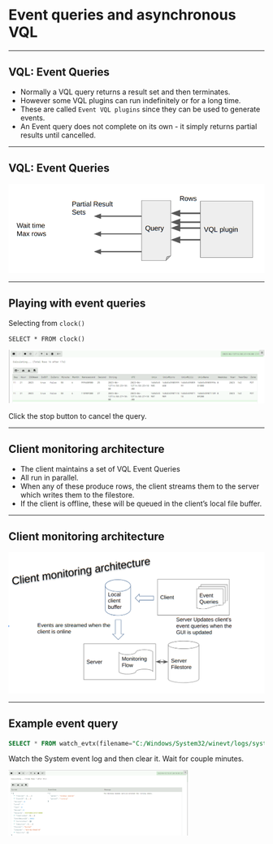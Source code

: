 <!-- .slide: class="title" -->

# Event queries and asynchronous VQL

---

<!-- .slide: class="content small-font" -->

## VQL: Event Queries

* Normally a VQL query returns a result set and then terminates.
* However some VQL plugins can run indefinitely or for a long time.
* These are called `Event VQL plugins` since they can be used to
  generate events.
* An Event query does not complete on its own - it simply returns
  partial results until cancelled.

---

<!-- .slide: class="content small-font" -->

## VQL: Event Queries

![](event_queries.png)

---

<!-- .slide: class="content small-font" -->

## Playing with event queries

Selecting from `clock()`

```
SELECT * FROM clock()
```

![](select_from_clock.png)

Click the stop button to cancel the query.

---

<!-- .slide: class="content small-font" -->

## Client monitoring architecture

* The client maintains a set of VQL Event Queries
* All run in parallel.
* When any of these produce rows, the client streams them to the
  server which writes them to the filestore.
* If the client is offline, these will be queued in the client’s local file buffer.

---

<!-- .slide: class="full_screen_diagram" -->

## Client monitoring architecture

![](client_monitoring_architecture.png)

---

<!-- .slide: class="content small-font" -->

## Example event query

```sql
SELECT * FROM watch_evtx(filename="C:/Windows/System32/winevt/logs/system.evtx")
```

Watch the System event log and then clear it. Wait for couple minutes.

<img src="watch_evtx.png" style="width: 70%">
